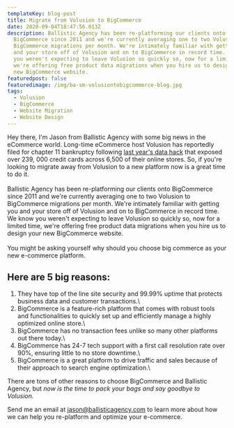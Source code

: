 ```yaml
---
templateKey: blog-post
title: Migrate from Volusion to BigCommerce
date: 2020-09-04T18:47:56.013Z
description: Ballistic Agency has been re-platforming our clients onto
  BigCommerce since 2011 and we're currently averaging one to two Volusion to
  BigCommerce migrations per month. We're intimately familiar with getting you
  and your store off of Volusion and on to BigCommerce in record time. We know
  you weren't expecting to leave Volusion so quickly so, now for a limited time,
  we're offering free product data migrations when you hire us to design your
  new BigCommerce website.
featuredpost: false
featuredimage: /img/ba-sm-volusiontobigcommerce-blog.jpg
tags:
  - Volusion
  - BigCommerce
  - Website Migration
  - Website Design
---
```

Hey there, I'm Jason from Ballistic Agency with some big news in the eCommerce world. Long-time eCommerce host Volusion has reportedly filed for chapter 11 bankruptcy following [last year's data hack](https://www.zdnet.com/article/card-data-from-the-volusion-web-skimmer-incident-surfaces-on-the-dark-web/) that exposed over 239, 000 credit cards across 6,500 of their online stores. So, if you're looking to migrate away from Volusion to a new platform now is a great time to do it.\
\
Ballistic Agency has been re-platforming our clients onto BigCommerce since 2011 and we're currently averaging one to two Volusion to BigCommerce migrations per month. We're intimately familiar with getting you and your store off of Volusion and on to BigCommerce in record time. We know you weren't expecting to leave Volusion so quickly so, now for a limited time, we're offering free product data migrations when you hire us to design your new BigCommerce website.\
\
You might be asking yourself why should you choose big commerce as your new e-commerce platform.

## Here are 5 big reasons:
1. They have top of the line site security and 99.99% uptime that protects business data and customer transactions.\
2. BigCommerce is a feature-rich platform that comes with robust tools and functionalities to quickly set up and efficiently manage a highly optimized online store.\
3. BigCommerce has no transaction fees unlike so many other platforms out there today.\
4. BigCommerce has 24-7 tech support with a first call resolution rate over 90%, ensuring little to no store downtime.\
5. BigCommerce is a great platform to drive traffic and sales because of their approach to search engine optimization.\

There are tons of other reasons to choose BigCommerce and Ballistic Agency, but *now is the time to pack your bags and say goodbye to Volusion.*

Send me an email at [jason@ballisticagency.com](mailto:jason@ballisticagency.com) to learn more about how we can help you re-platform and optimize your e-commerce.